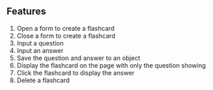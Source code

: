 ## Features

1. Open a form to create a flashcard
2. Close a form to create a flashcard
3. Input a question
4. Input an answer
5. Save the question and answer to an object
6. Display the flashcard on the page with only the question showing
7. Click the flashcard to display the answer
8. Delete a flashcard
